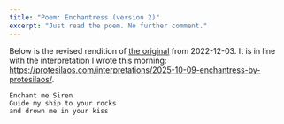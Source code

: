 ```yaml
---
title: "Poem: Enchantress (version 2)"
excerpt: "Just read the poem. No further comment."
---
```


Below is the revised rendition of [the original](https://protesilaos.com/poems/2022-12-03-enchantress/)
from 2022-12-03. It is in line with the interpretation I wrote this morning: <https://protesilaos.com/interpretations/2025-10-09-enchantress-by-protesilaos/>.

```
Enchant me Siren
Guide my ship to your rocks
and drown me in your kiss
```
